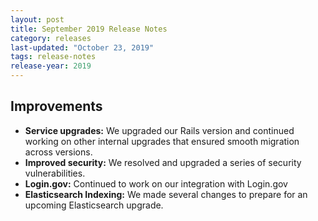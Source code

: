 ```yaml
---
layout: post
title: September 2019 Release Notes
category: releases
last-updated: "October 23, 2019"
tags: release-notes
release-year: 2019
---
```


## Improvements

* **Service upgrades:** We upgraded our Rails version and continued working on other internal upgrades that ensured smooth migration across versions.
* **Improved security:** We resolved and upgraded a series of security vulnerabilities.
* **Login.gov:** Continued to work on our integration with Login.gov
* **Elasticsearch Indexing:** We made several changes to prepare for an upcoming Elasticsearch upgrade.
